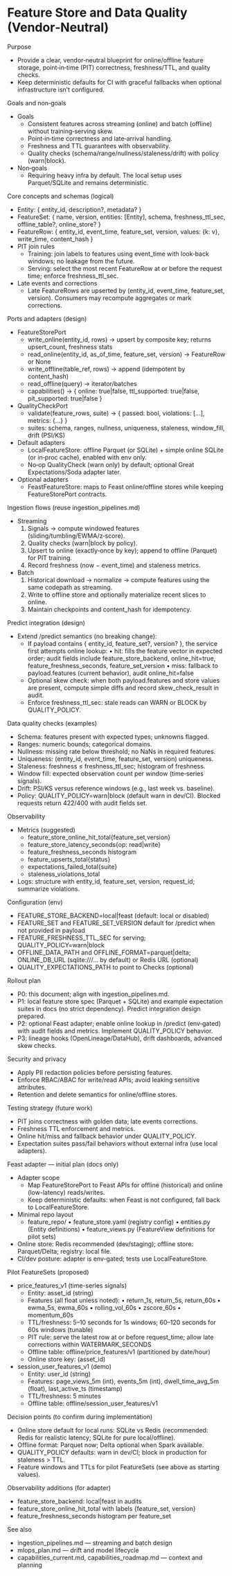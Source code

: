 # Feature Store and Data Quality (Vendor‑Neutral)

Purpose
- Provide a clear, vendor‑neutral blueprint for online/offline feature storage, point‑in‑time (PIT) correctness, freshness/TTL, and quality checks.
- Keep deterministic defaults for CI with graceful fallbacks when optional infrastructure isn’t configured.

Goals and non‑goals
- Goals
  - Consistent features across streaming (online) and batch (offline) without training‑serving skew.
  - Point‑in‑time correctness and late‑arrival handling.
  - Freshness and TTL guarantees with observability.
  - Quality checks (schema/range/nullness/staleness/drift) with policy (warn|block).
- Non‑goals
  - Requiring heavy infra by default. The local setup uses Parquet/SQLite and remains deterministic.

Core concepts and schemas (logical)
- Entity: { entity_id, description?, metadata? }
- FeatureSet: { name, version, entities: [Entity], schema, freshness_ttl_sec, offline_table?, online_store? }
- FeatureRow: { entity_id, event_time, feature_set, version, values: {k: v}, write_time, content_hash }
- PIT join rules
  - Training: join labels to features using event_time with look‑back windows; no leakage from the future.
  - Serving: select the most recent FeatureRow at or before the request time; enforce freshness_ttl_sec.
- Late events and corrections
  - Late FeatureRows are upserted by (entity_id, event_time, feature_set, version). Consumers may recompute aggregates or mark corrections.

Ports and adapters (design)
- FeatureStorePort
  - write_online(entity_id, rows) → upsert by composite key; returns upsert_count, freshness stats
  - read_online(entity_id, as_of_time, feature_set, version) → FeatureRow or None
  - write_offline(table_ref, rows) → append (idempotent by content_hash)
  - read_offline(query) → iterator/batches
  - capabilities() → { online: true|false, ttl_supported: true|false, pit_supported: true|false }
- QualityCheckPort
  - validate(feature_rows, suite) → { passed: bool, violations: [...], metrics: {...} }
  - suites: schema, ranges, nullness, uniqueness, staleness, window_fill, drift (PSI/KS)
- Default adapters
  - LocalFeatureStore: offline Parquet (or SQLite) + simple online SQLite (or in‑proc cache), enabled with env only.
  - No‑op QualityCheck (warn only) by default; optional Great Expectations/Soda adapter later.
- Optional adapters
  - FeastFeatureStore: maps to Feast online/offline stores while keeping FeatureStorePort contracts.

Ingestion flows (reuse ingestion_pipelines.md)
- Streaming
  1) Signals → compute windowed features (sliding/tumbling/EWMA/z‑score). 
  2) Quality checks (warn|block by policy). 
  3) Upsert to online (exactly‑once by key); append to offline (Parquet) for PIT training.
  4) Record freshness (now − event_time) and staleness metrics.
- Batch
  1) Historical download → normalize → compute features using the same codepath as streaming. 
  2) Write to offline store and optionally materialize recent slices to online. 
  3) Maintain checkpoints and content_hash for idempotency.

Predict integration (design)
- Extend /predict semantics (no breaking change):
  - If payload contains { entity_id, feature_set?, version? }, the service first attempts online lookup:
    • hit: fills the feature vector in expected order; audit fields include feature_store_backend, online_hit=true, feature_freshness_seconds, feature_set_version
    • miss: fallback to payload.features (current behavior), audit online_hit=false
  - Optional skew check: when both payload.features and store values are present, compute simple diffs and record skew_check_result in audit.
  - Enforce freshness_ttl_sec: stale reads can WARN or BLOCK by QUALITY_POLICY.

Data quality checks (examples)
- Schema: features present with expected types; unknowns flagged.
- Ranges: numeric bounds; categorical domains.
- Nullness: missing rate below threshold; no NaNs in required features.
- Uniqueness: (entity_id, event_time, feature_set, version) uniqueness.
- Staleness: freshness ≤ freshness_ttl_sec; histogram of freshness.
- Window fill: expected observation count per window (time‑series signals).
- Drift: PSI/KS versus reference windows (e.g., last week vs. baseline).
- Policy: QUALITY_POLICY=warn|block (default warn in dev/CI). Blocked requests return 422/400 with audit fields set.

Observability
- Metrics (suggested)
  - feature_store_online_hit_total{feature_set,version}
  - feature_store_latency_seconds{op: read|write}
  - feature_freshness_seconds histogram
  - feature_upserts_total{status}
  - expectations_failed_total{suite}
  - staleness_violations_total
- Logs: structure with entity_id, feature_set, version, request_id; summarize violations.

Configuration (env)
- FEATURE_STORE_BACKEND=local|feast (default: local or disabled)
- FEATURE_SET and FEATURE_SET_VERSION default for /predict when not provided in payload
- FEATURE_FRESHNESS_TTL_SEC for serving; QUALITY_POLICY=warn|block
- OFFLINE_DATA_PATH and OFFLINE_FORMAT=parquet|delta; ONLINE_DB_URL (sqlite:///… by default) or Redis URL (optional)
- QUALITY_EXPECTATIONS_PATH to point to Checks (optional)

Rollout plan
- P0: this document; align with ingestion_pipelines.md.
- P1: local feature store spec (Parquet + SQLite) and example expectation suites in docs (no strict dependency). Predict integration design prepared.
- P2: optional Feast adapter; enable online lookup in /predict (env‑gated) with audit fields and metrics. Implement QUALITY_POLICY behavior.
- P3: lineage hooks (OpenLineage/DataHub), drift dashboards, advanced skew checks.

Security and privacy
- Apply PII redaction policies before persisting features. 
- Enforce RBAC/ABAC for write/read APIs; avoid leaking sensitive attributes.
- Retention and delete semantics for online/offline stores.

Testing strategy (future work)
- PIT joins correctness with golden data; late events corrections.
- Freshness TTL enforcement and metrics.
- Online hit/miss and fallback behavior under QUALITY_POLICY.
- Expectation suites pass/fail behaviors without external infra (use local adapters).

Feast adapter — initial plan (docs only)
- Adapter scope
  - Map FeatureStorePort to Feast APIs for offline (historical) and online (low-latency) reads/writes.
  - Keep deterministic defaults: when Feast is not configured, fall back to LocalFeatureStore.
- Minimal repo layout
  - feature_repo/
    • feature_store.yaml (registry config)
    • entities.py (Entity definitions)
    • feature_views.py (FeatureView definitions for pilot sets)
- Online store: Redis recommended (dev/staging); offline store: Parquet/Delta; registry: local file.
- CI/dev posture: adapter is env-gated; tests use LocalFeatureStore.

Pilot FeatureSets (proposed)
- price_features_v1 (time-series signals)
  - Entity: asset_id (string)
  - Features (all float unless noted):
    • return_1s, return_5s, return_60s
    • ewma_5s, ewma_60s
    • rolling_vol_60s
    • zscore_60s
    • momentum_60s
  - TTL/freshness: 5–10 seconds for 1s windows; 60–120 seconds for 60s windows (tunable)
  - PIT rule: serve the latest row at or before request_time; allow late corrections within WATERMARK_SECONDS
  - Offline table: offline/price_features/v1 (partitioned by date/hour)
  - Online store key: (asset_id)
- session_user_features_v1 (demo)
  - Entity: user_id (string)
  - Features: page_views_5m (int), events_5m (int), dwell_time_avg_5m (float), last_active_ts (timestamp)
  - TTL/freshness: 5 minutes
  - Offline table: offline/session_user_features/v1

Decision points (to confirm during implementation)
- Online store default for local runs: SQLite vs Redis (recommended: Redis for realistic latency; SQLite for pure local/offline).
- Offline format: Parquet now; Delta optional when Spark available.
- QUALITY_POLICY defaults: warn in dev/CI; block in production for staleness > TTL.
- Feature windows and TTLs for pilot FeatureSets (see above as starting values).

Observability additions (for adapter)
- feature_store_backend: local|feast in audits
- feature_store_online_hit_total with labels {feature_set, version}
- feature_freshness_seconds histogram per feature_set

See also
- ingestion_pipelines.md — streaming and batch design
- mlops_plan.md — drift and model lifecycle
- capabilities_current.md, capabilities_roadmap.md — context and planning
